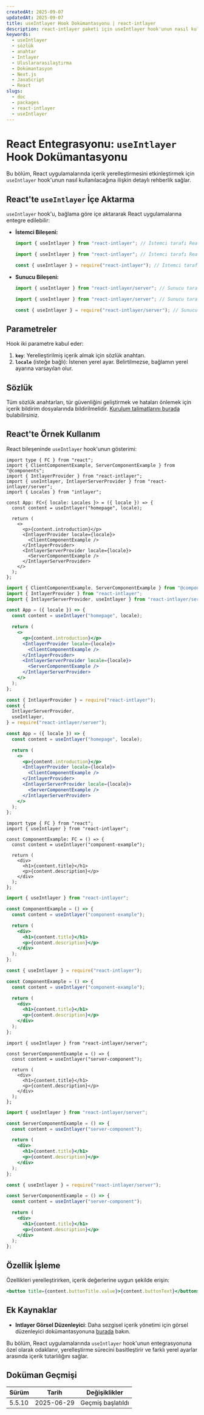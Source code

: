 ```yaml
---
createdAt: 2025-09-07
updatedAt: 2025-09-07
title: useIntlayer Hook Dokümantasyonu | react-intlayer
description: react-intlayer paketi için useIntlayer hook'unun nasıl kullanılacağını görün
keywords:
  - useIntlayer
  - sözlük
  - anahtar
  - Intlayer
  - Uluslararasılaştırma
  - Dokümantasyon
  - Next.js
  - JavaScript
  - React
slugs:
  - doc
  - packages
  - react-intlayer
  - useIntlayer
---
```


# React Entegrasyonu: `useIntlayer` Hook Dokümantasyonu

Bu bölüm, React uygulamalarında içerik yerelleştirmesini etkinleştirmek için `useIntlayer` hook'unun nasıl kullanılacağına ilişkin detaylı rehberlik sağlar.

## React'te `useIntlayer` İçe Aktarma

`useIntlayer` hook'u, bağlama göre içe aktararak React uygulamalarına entegre edilebilir:

- **İstemci Bileşeni:**

  ```typescript codeFormat="typescript"
  import { useIntlayer } from "react-intlayer"; // İstemci tarafı React bileşenlerinde kullanılır
  ```

  ```javascript codeFormat="esm"
  import { useIntlayer } from "react-intlayer"; // İstemci tarafı React bileşenlerinde kullanılır
  ```

  ```javascript codeFormat="commonjs"
  const { useIntlayer } = require("react-intlayer"); // İstemci tarafı React bileşenlerinde kullanılır
  ```

- **Sunucu Bileşeni:**

  ```typescript codeFormat="commonjs"
  import { useIntlayer } from "react-intlayer/server"; // Sunucu tarafı React bileşenlerinde kullanılır
  ```

  ```javascript codeFormat="esm"
  import { useIntlayer } from "react-intlayer/server"; // Sunucu tarafı React bileşenlerinde kullanılır
  ```

  ```javascript codeFormat="commonjs"
  const { useIntlayer } = require("react-intlayer/server"); // Sunucu tarafı React bileşenlerinde kullanılır
  ```

## Parametreler

Hook iki parametre kabul eder:

1. **`key`**: Yerelleştirilmiş içerik almak için sözlük anahtarı.
2. **`locale`** (isteğe bağlı): İstenen yerel ayar. Belirtilmezse, bağlamın yerel ayarına varsayılan olur.

## Sözlük

Tüm sözlük anahtarları, tür güvenliğini geliştirmek ve hataları önlemek için içerik bildirim dosyalarında bildirilmelidir. [Kurulum talimatlarını burada](https://github.com/aymericzip/intlayer/blob/main/docs/docs/tr/dictionary/get_started.md) bulabilirsiniz.

## React'te Örnek Kullanım

React bileşeninde `useIntlayer` hook'unun gösterimi:

```tsx fileName="src/app.tsx" codeFormat="typescript"
import type { FC } from "react";
import { ClientComponentExample, ServerComponentExample } from "@components";
import { IntlayerProvider } from "react-intlayer";
import { useIntlayer, IntlayerServerProvider } from "react-intlayer/server";
import { Locales } from "intlayer";

const App: FC<{ locale: Locales }> = ({ locale }) => {
  const content = useIntlayer("homepage", locale);

  return (
    <>
      <p>{content.introduction}</p>
      <IntlayerProvider locale={locale}>
        <ClientComponentExample />
      </IntlayerProvider>
      <IntlayerServerProvider locale={locale}>
        <ServerComponentExample />
      </IntlayerServerProvider>
    </>
  );
};
```

```jsx fileName="src/app.mjx" codeFormat="esm"
import { ClientComponentExample, ServerComponentExample } from "@components";
import { IntlayerProvider } from "react-intlayer";
import { IntlayerServerProvider, useIntlayer } from "react-intlayer/server";

const App = ({ locale }) => {
  const content = useIntlayer("homepage", locale);

  return (
    <>
      <p>{content.introduction}</p>
      <IntlayerProvider locale={locale}>
        <ClientComponentExample />
      </IntlayerProvider>
      <IntlayerServerProvider locale={locale}>
        <ServerComponentExample />
      </IntlayerServerProvider>
    </>
  );
};
```

```jsx fileName="src/app.csx" codeFormat="commonjs"
const { IntlayerProvider } = require("react-intlayer");
const {
  IntlayerServerProvider,
  useIntlayer,
} = require("react-intlayer/server");

const App = ({ locale }) => {
  const content = useIntlayer("homepage", locale);

  return (
    <>
      <p>{content.introduction}</p>
      <IntlayerProvider locale={locale}>
        <ClientComponentExample />
      </IntlayerProvider>
      <IntlayerServerProvider locale={locale}>
        <ServerComponentExample />
      </IntlayerServerProvider>
    </>
  );
};
```

```tsx fileName="src/components/ComponentExample.tsx" codeFormat="typescript"
import type { FC } from "react";
import { useIntlayer } from "react-intlayer";

const ComponentExample: FC = () => {
  const content = useIntlayer("component-example");

  return (
    <div>
      <h1>{content.title}</h1>
      <p>{content.description}</p>
    </div>
  );
};
```

```jsx fileName="src/components/ComponentExample.mjx" codeFormat="esm"
import { useIntlayer } from "react-intlayer";

const ComponentExample = () => {
  const content = useIntlayer("component-example");

  return (
    <div>
      <h1>{content.title}</h1>
      <p>{content.description}</p>
    </div>
  );
};
```

```jsx fileName="src/components/ComponentExample.csx" codeFormat="commonjs"
const { useIntlayer } = require("react-intlayer");

const ComponentExample = () => {
  const content = useIntlayer("component-example");

  return (
    <div>
      <h1>{content.title}</h1>
      <p>{content.description}</p>
    </div>
  );
};
```

```tsx fileName="src/components/ServerComponentExample.tsx" codeFormat="typescript"
import { useIntlayer } from "react-intlayer/server";

const ServerComponentExample = () => {
  const content = useIntlayer("server-component");

  return (
    <div>
      <h1>{content.title}</h1>
      <p>{content.description}</p>
    </div>
  );
};
```

```jsx fileName="src/components/ServerComponentExample.mjx" codeFormat="esm"
import { useIntlayer } from "react-intlayer/server";

const ServerComponentExample = () => {
  const content = useIntlayer("server-component");

  return (
    <div>
      <h1>{content.title}</h1>
      <p>{content.description}</p>
    </div>
  );
};
```

```jsx fileName="src/components/ServerComponentExample.csx" codeFormat="commonjs"
const { useIntlayer } = require("react-intlayer/server");

const ServerComponentExample = () => {
  const content = useIntlayer("server-component");

  return (
    <div>
      <h1>{content.title}</h1>
      <p>{content.description}</p>
    </div>
  );
};
```

## Özellik İşleme

Özellikleri yerelleştirirken, içerik değerlerine uygun şekilde erişin:

```jsx
<button title={content.buttonTitle.value}>{content.buttonText}</button>
```

## Ek Kaynaklar

- **Intlayer Görsel Düzenleyici**: Daha sezgisel içerik yönetimi için görsel düzenleyici dokümantasyonuna [burada](https://github.com/aymericzip/intlayer/blob/main/docs/docs/tr/intlayer_visual_editor.md) bakın.

Bu bölüm, React uygulamalarında `useIntlayer` hook'unun entegrasyonuna özel olarak odaklanır, yerelleştirme sürecini basitleştirir ve farklı yerel ayarlar arasında içerik tutarlılığını sağlar.

## Doküman Geçmişi

| Sürüm  | Tarih      | Değişiklikler     |
| ------ | ---------- | ----------------- |
| 5.5.10 | 2025-06-29 | Geçmiş başlatıldı |

